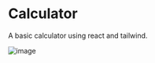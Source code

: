 # Calculator

A basic calculator using react and tailwind.

![image](https://github.com/user-attachments/assets/b62a7a38-d81f-474a-b83e-94182c5b1252)
